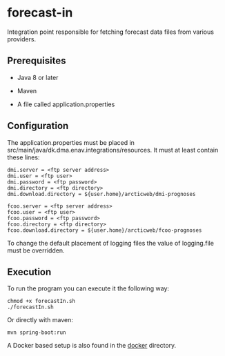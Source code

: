 # forecast-in

Integration point responsible for fetching forecast data files from various providers.

## Prerequisites

* Java 8 or later

* Maven

* A file called application.properties

## Configuration

The application.properties must be placed in src/main/java/dk.dma.enav.integrations/resources.
It must at least contain these lines:

    dmi.server = <ftp server address>
    dmi.user = <ftp user>
    dmi.password = <ftp password>
    dmi.directory = <ftp directory>
    dmi.download.directory = ${user.home}/arcticweb/dmi-prognoses
    
    fcoo.server = <ftp server address>
    fcoo.user = <ftp user>
    fcoo.password = <ftp password>
    fcoo.directory = <ftp directory>
    fcoo.download.directory = ${user.home}/arcticweb/fcoo-prognoses
    
To change the default placement of logging files the value of logging.file must be overridden.

## Execution

To run the program you can execute it the following way:

    chmod +x forecastIn.sh
    ./forecastIn.sh
    
Or directly with maven:

    mvn spring-boot:run
    
A Docker based setup is also found in the [docker](docker/) directory. 
    
